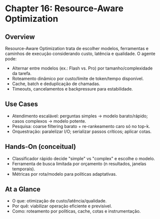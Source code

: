# Chapter 16: Resource-Aware Optimization

## Overview

Resource-Aware Optimization trata de escolher modelos, ferramentas e caminhos de execução considerando custo, latência e qualidade. O agente pode:

- Alternar entre modelos (ex.: Flash vs. Pro) por tamanho/complexidade da tarefa.
- Roteamento dinâmico por custo/limite de token/tempo disponível.
- Cache, batch e deduplicação de chamadas.
- Timeouts, cancelamentos e backpressure para estabilidade.

## Use Cases

- Atendimento escalável: perguntas simples → modelo barato/rápido; casos complexos → modelo potente.
- Pesquisa: coarse filtering barato + re-rankeamento caro só no top-k.
- Orquestração: paralelizar I/O; serializar passos críticos; aplicar cotas.

## Hands-On (conceitual)

- Classificador rápido decide "simple" vs "complex" e escolhe o modelo.
- Ferramenta de busca limitada por orçamento (n resultados, janelas temporais).
- Métricas por rota/modelo para políticas adaptativas.

## At a Glance

- O que: otimização de custo/latência/qualidade.
- Por quê: viabilizar operação eficiente e previsível.
- Como: roteamento por políticas, cache, cotas e instrumentação.
